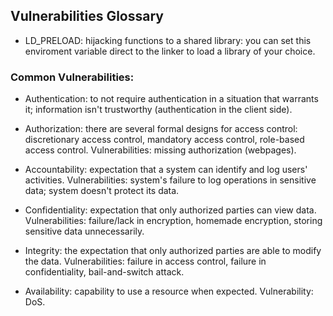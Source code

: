 ## Vulnerabilities Glossary

* LD_PRELOAD: hijacking functions to a shared library: you can set this enviroment variable direct to the linker to load a library of your choice.

### Common Vulnerabilities:

* Authentication: to not require authentication in a situation that warrants it; information isn't trustworthy (authentication in the client side).

* Authorization: there are several formal designs for access control: discretionary access control, mandatory access control, role-based access control. Vulnerabilities: missing authorization (webpages).

* Accountability: expectation that a system can identify and log users' activities. Vulnerabilities:  system's failure to log operations in sensitive data; system doesn't protect its data.

* Confidentiality: expectation that only authorized parties can view data. Vulnerabilities: failure/lack in encryption, homemade encryption, storing sensitive data unnecessarily.

* Integrity: the expectation that only authorized parties are able to modify the data. Vulnerabilities: failure in access control, failure in confidentiality, bail-and-switch attack.

* Availability: capability to use a resource when expected. Vulnerability: DoS.





